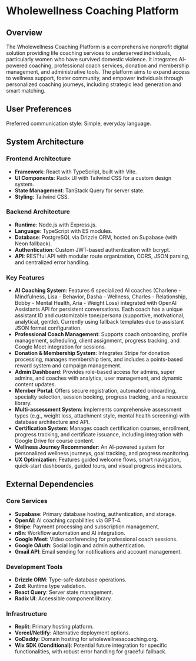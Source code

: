 # Wholewellness Coaching Platform

## Overview
The Wholewellness Coaching Platform is a comprehensive nonprofit digital solution providing life coaching services to underserved individuals, particularly women who have survived domestic violence. It integrates AI-powered coaching, professional coach services, donation and membership management, and administrative tools. The platform aims to expand access to wellness support, foster community, and empower individuals through personalized coaching journeys, including strategic lead generation and smart matching.

## User Preferences
Preferred communication style: Simple, everyday language.

## System Architecture

### Frontend Architecture
- **Framework**: React with TypeScript, built with Vite.
- **UI Components**: Radix UI with Tailwind CSS for a custom design system.
- **State Management**: TanStack Query for server state.
- **Styling**: Tailwind CSS.

### Backend Architecture
- **Runtime**: Node.js with Express.js.
- **Language**: TypeScript with ES modules.
- **Database**: PostgreSQL via Drizzle ORM, hosted on Supabase (with Neon fallback).
- **Authentication**: Custom JWT-based authentication with bcrypt.
- **API**: RESTful API with modular route organization, CORS, JSON parsing, and centralized error handling.

### Key Features
- **AI Coaching System**: Features 6 specialized AI coaches (Charlene - Mindfulness, Lisa - Behavior, Dasha - Wellness, Charles - Relationship, Bobby - Mental Health, Aria - Weight Loss) integrated with OpenAI Assistants API for persistent conversations. Each coach has a unique assistant ID and customizable tone/persona (supportive, motivational, analytical, gentle). Currently using fallback templates due to assistant JSON format configuration.
- **Professional Coach Management**: Supports coach onboarding, profile management, scheduling, client assignment, progress tracking, and Google Meet integration for sessions.
- **Donation & Membership System**: Integrates Stripe for donation processing, manages membership tiers, and includes a points-based reward system and campaign management.
- **Admin Dashboard**: Provides role-based access for admins, super admins, and coaches with analytics, user management, and dynamic content updates.
- **Member Portal**: Offers secure registration, automated onboarding, specialty selection, session booking, progress tracking, and a resource library.
- **Multi-assessment System**: Implements comprehensive assessment types (e.g., weight loss, attachment style, mental health screening) with database architecture and API.
- **Certification System**: Manages coach certification courses, enrollment, progress tracking, and certificate issuance, including integration with Google Drive for course content.
- **Wellness Journey Recommender**: An AI-powered system for personalized wellness journeys, goal tracking, and progress monitoring.
- **UX Optimization**: Features guided welcome flows, smart navigation, quick-start dashboards, guided tours, and visual progress indicators.

## External Dependencies

### Core Services
- **Supabase**: Primary database hosting, authentication, and storage.
- **OpenAI**: AI coaching capabilities via GPT-4.
- **Stripe**: Payment processing and subscription management.
- **n8n**: Workflow automation and AI integration.
- **Google Meet**: Video conferencing for professional coach sessions.
- **Google OAuth**: Social login and admin authentication.
- **Gmail API**: Email sending for notifications and account management.

### Development Tools
- **Drizzle ORM**: Type-safe database operations.
- **Zod**: Runtime type validation.
- **React Query**: Server state management.
- **Radix UI**: Accessible component library.

### Infrastructure
- **Replit**: Primary hosting platform.
- **Vercel/Netlify**: Alternative deployment options.
- **GoDaddy**: Domain hosting for wholewellnesscoaching.org.
- **Wix SDK (Conditional)**: Potential future integration for specific functionalities, with robust error handling for graceful fallback.